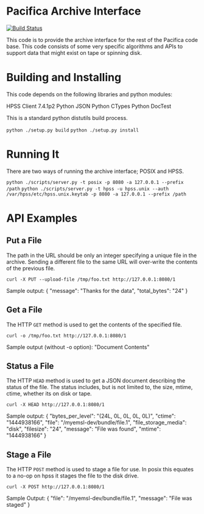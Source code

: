 # Pacifica Archive Interface
[![Build Status](https://travis-ci.org/EMSL-MSC/pacifica-archiveinterface?branch=master)](https://travis-ci.org/EMSL-MSC/pacifica-archiveinterface)

This code is to provide the archive interface for the rest of the
Pacifica code base. This code consists of some very specific algorithms
and APIs to support data that might exist on tape or spinning disk.

# Building and Installing

This code depends on the following libraries and python modules:

HPSS Client 7.4.1p2
Python JSON
Python CTypes
Python DocTest

This is a standard python distutils build process.

`python ./setup.py build`
`python ./setup.py install`

# Running It

There are two ways of running the archive interface; POSIX and HPSS.

`python ./scripts/server.py -t posix -p 8080 -a 127.0.0.1 --prefix /path`
`python ./scripts/server.py -t hpss -u hpss.unix --auth /var/hpss/etc/hpss.unix.keytab -p 8080 -a 127.0.0.1 --prefix /path`


# API Examples

## Put a File

The path in the URL should be only an integer specifying a unique 
file in the archive. Sending a different file to the same URL will
over-write the contents of the previous file.

`curl -X PUT --upload-file /tmp/foo.txt http://127.0.0.1:8080/1`

Sample output:
{
    "message": "Thanks for the data", 
    "total_bytes": "24"
}


## Get a File
The HTTP `GET` method is used to get the contents
of the specified file.

`curl -o /tmp/foo.txt http://127.0.0.1:8080/1`

Sample output (without -o option):
"Document Contents"

## Status a File

The HTTP `HEAD` method is used to get a JSON document describing the
status of the file. The status includes, but is not limited to, the
size, mtime, ctime, whether its on disk or tape.

`curl -X HEAD http://127.0.0.1:8080/1`

Sample output:
{
    "bytes_per_level": "(24L, 0L, 0L, 0L, 0L)", 
    "ctime": "1444938166", 
    "file": "/myemsl-dev/bundle/file.1", 
    "file_storage_media": "disk", 
    "filesize": "24", 
    "message": "File was found", 
    "mtime": "1444938166"
}



## Stage a File
The HTTP `POST` method is used to stage a file for use.  In posix this
equates to a no-op on hpss it stages the file to the disk drive.

`curl -X POST http://127.0.0.1:8080/1`

Sample Output:
{
    "file": "/myemsl-dev/bundle/file.1", 
    "message": "File was staged"
}
